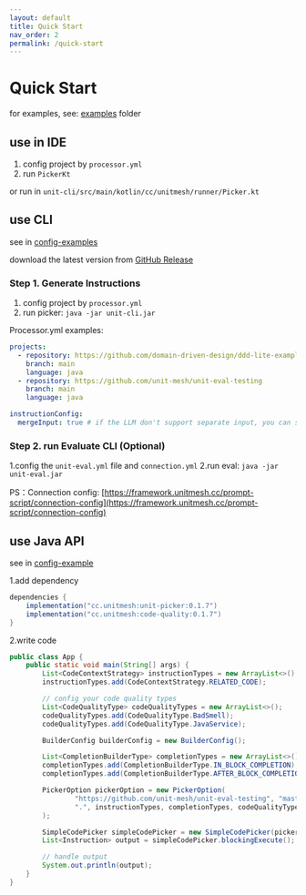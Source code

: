 ```yaml
---
layout: default
title: Quick Start
nav_order: 2
permalink: /quick-start
---
```


# Quick Start

for examples, see: [examples](https://github.com/unit-mesh/unit-eval/tree/master/examples) folder

## use in IDE

1. config project by `processor.yml`
2. run `PickerKt` 

or run in `unit-cli/src/main/kotlin/cc/unitmesh/runner/Picker.kt`

## use CLI

see in [config-examples](https://github.com/unit-mesh/unit-eval/tree/master/examples/config-examples/)

download the latest version from [GitHub Release](https://github.com/unit-mesh/unit-eval/releases)

### Step 1. Generate Instructions

1. config project by `processor.yml`
2. run picker: `java -jar unit-cli.jar`

Processor.yml examples:

```yaml
projects:
  - repository: https://github.com/domain-driven-design/ddd-lite-example
    branch: main
    language: java
  - repository: https://github.com/unit-mesh/unit-eval-testing
    branch: main
    language: java

instructionConfig:
  mergeInput: true # if the LLM don't support separate input, you can set it to true, will merge input to instruction.  
```

### Step 2. run Evaluate CLI (Optional)

1.config the `unit-eval.yml` file and `connection.yml`
2.run eval: `java -jar unit-eval.jar`

PS：Connection config: [https://framework.unitmesh.cc/prompt-script/connection-config](https://framework.unitmesh.cc/prompt-script/connection-config)

## use Java API

see in [config-example](examples/project-example/)

1.add dependency

```groovy
dependencies {
    implementation("cc.unitmesh:unit-picker:0.1.7")
    implementation("cc.unitmesh:code-quality:0.1.7")
}
```

2.write code
```java
public class App {
    public static void main(String[] args) {
        List<CodeContextStrategy> instructionTypes = new ArrayList<>();
        instructionTypes.add(CodeContextStrategy.RELATED_CODE);

        // config your code quality types
        List<CodeQualityType> codeQualityTypes = new ArrayList<>();
        codeQualityTypes.add(CodeQualityType.BadSmell);
        codeQualityTypes.add(CodeQualityType.JavaService);

        BuilderConfig builderConfig = new BuilderConfig();

        List<CompletionBuilderType> completionTypes = new ArrayList<>();
        completionTypes.add(CompletionBuilderType.IN_BLOCK_COMPLETION);
        completionTypes.add(CompletionBuilderType.AFTER_BLOCK_COMPLETION);

        PickerOption pickerOption = new PickerOption(
                "https://github.com/unit-mesh/unit-eval-testing", "master", "java",
                ".", instructionTypes, completionTypes, codeQualityTypes, builderConfig
        );

        SimpleCodePicker simpleCodePicker = new SimpleCodePicker(pickerOption);
        List<Instruction> output = simpleCodePicker.blockingExecute();

        // handle output
        System.out.println(output);
    }
}
```

